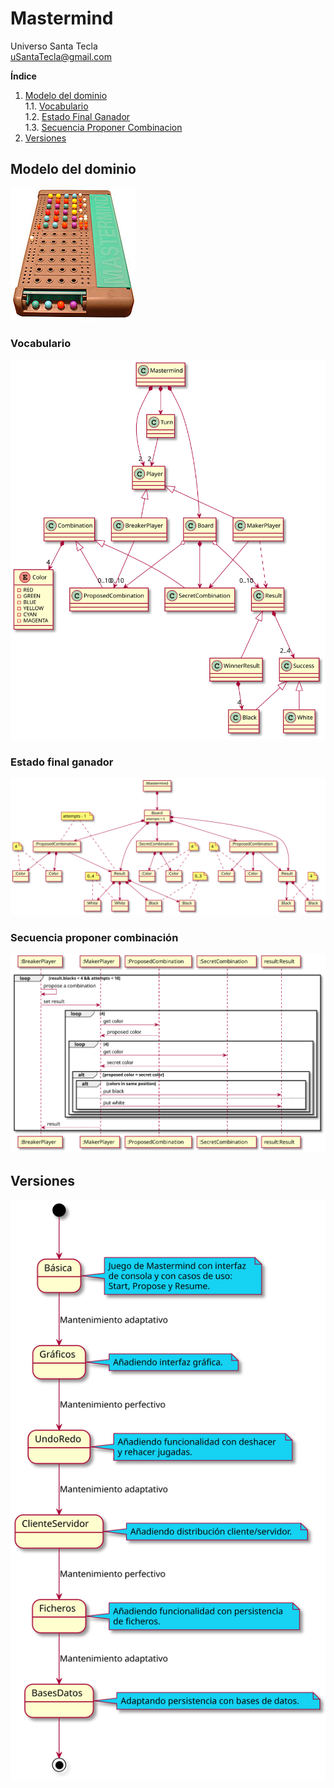 # Mastermind
Universo Santa Tecla  
[uSantaTecla@gmail.com](mailto:uSantaTecla@gmail.com)  

**Índice**

1. [Modelo del dominio](#modelo-del-dominio)  
1.1. [Vocabulario](#vocabulario)  
1.2. [Estado Final Ganador](#estado-final-ganador)  
1.3. [Secuencia Proponer Combinacion](#secuencia-proponer-combinacion)  
2. [Versiones](#versiones)

## Modelo del dominio  
  
![Mastermind](docs/images/mastermind.jpg)  
  
### Vocabulario  

![Vocabulario](./docs/diagrams/out/mastermind_domain_model/mastermind_domain_model.svg)  
  
### Estado final ganador  
  
![Estado Final Ganador](./docs/diagrams/out/mastermind_domain_model/mastermind_final_state_winner.svg)  

### Secuencia proponer combinación  

![Secuencia Proponer Combinacion](./docs/diagrams/out/mastermind_domain_model/mastermind_propose_secuence.svg)  
  
## Versiones  
  
![Versiones](./docs/diagrams/out/versiones/versiones.svg)  
